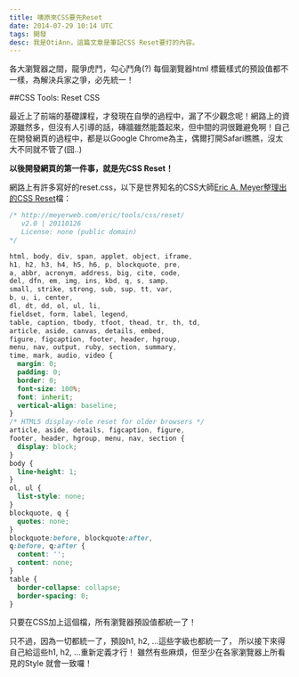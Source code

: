 ```yaml
---
title: 噢原來CSS要先Reset
date: 2014-07-29 10:14 UTC
tags: 開發
desc: 我是OtiAnn，這篇文章是筆記CSS Reset要打的內容。
---
```


各大瀏覽器之間，龍爭虎鬥，勾心鬥角(?) 每個瀏覽器html 標籤樣式的預設值都不一樣，為解決兵家之爭，必先統一！

##CSS Tools: Reset CSS

最近上了前端的基礎課程，才發現在自學的過程中，漏了不少觀念呢！網路上的資源雖然多，但沒有人引導的話，磚牆雖然能蓋起來，但中間的洞很難避免啊！自己在開發網頁的過程中，都是以Google Chrome為主，偶爾打開Safari瞧瞧，沒太大不同就不管了(囧..)

**以後開發網頁的第一件事，就是先CSS Reset！**

網路上有許多寫好的reset.css，以下是世界知名的CSS大師[Eric A. Meyer整理出的CSS Reset](http://meyerweb.com/eric/tools/css/reset/)檔：

~~~css
/* http://meyerweb.com/eric/tools/css/reset/
   v2.0 | 20110126
   License: none (public domain)
*/

html, body, div, span, applet, object, iframe,
h1, h2, h3, h4, h5, h6, p, blockquote, pre,
a, abbr, acronym, address, big, cite, code,
del, dfn, em, img, ins, kbd, q, s, samp,
small, strike, strong, sub, sup, tt, var,
b, u, i, center,
dl, dt, dd, ol, ul, li,
fieldset, form, label, legend,
table, caption, tbody, tfoot, thead, tr, th, td,
article, aside, canvas, details, embed,
figure, figcaption, footer, header, hgroup,
menu, nav, output, ruby, section, summary,
time, mark, audio, video {
  margin: 0;
  padding: 0;
  border: 0;
  font-size: 100%;
  font: inherit;
  vertical-align: baseline;
}
/* HTML5 display-role reset for older browsers */
article, aside, details, figcaption, figure,
footer, header, hgroup, menu, nav, section {
  display: block;
}
body {
  line-height: 1;
}
ol, ul {
  list-style: none;
}
blockquote, q {
  quotes: none;
}
blockquote:before, blockquote:after,
q:before, q:after {
  content: '';
  content: none;
}
table {
  border-collapse: collapse;
  border-spacing: 0;
}
~~~

只要在CSS加上這個檔，所有瀏覽器預設值都統一了！

只不過，因為一切都統一了，預設h1, h2, ...這些字級也都統一了，
所以接下來得自己給這些h1, h2, ...重新定義才行！
雖然有些麻煩，但至少在各家瀏覽器上所看見的Style 就會一致囉！
